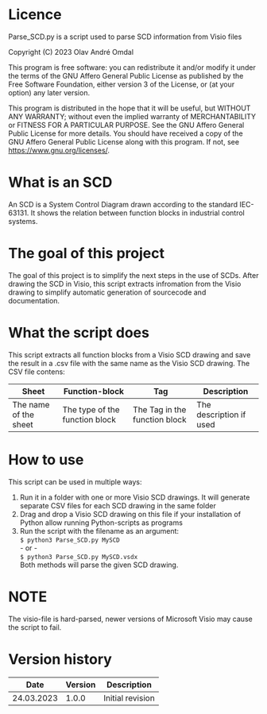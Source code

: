 # Licence
Parse_SCD.py is a script used to parse SCD information from Visio files

Copyright (C) 2023  Olav André Omdal

This program is free software: you can redistribute it and/or modify
it under the terms of the GNU Affero General Public License as
published by the Free Software Foundation, either version 3 of the
License, or (at your option) any later version.

This program is distributed in the hope that it will be useful,
but WITHOUT ANY WARRANTY; without even the implied warranty of
MERCHANTABILITY or FITNESS FOR A PARTICULAR PURPOSE.  See the
GNU Affero General Public License for more details.
You should have received a copy of the GNU Affero General Public License
along with this program.  If not, see <https://www.gnu.org/licenses/>.

# What is an SCD

An SCD is a System Control Diagram drawn according to the standard
IEC-63131. It shows the relation between function blocks in industrial
control systems.

# The goal of this project
The goal of this project is to simplify the next steps in the use of
SCDs. After drawing the SCD in Visio, this script extracts infromation
from the Visio drawing to simplify automatic generation of sourcecode
and documentation.

# What the script does
 
This script extracts all function blocks from a Visio SCD drawing and save
the result in a .csv file with the same name as the Visio SCD drawing.
The CSV file contens:

Sheet | Function-block | Tag | Description
-|-|-|-
The name of the sheet | The type of the function block | The Tag in the function block | The description if used

# How to use

This script can be used in multiple ways:
1. Run it in a folder with one or more Visio SCD drawings. It will generate
   separate CSV files for each SCD drawing in the same folder
2. Drag and drop a Visio SCD drawing on this file if your installation of
   Python allow running Python-scripts as programs
3. Run the script with the filename as an argument:  
    ``$ python3 Parse_SCD.py MySCD``  
        - or -  
    ``$ python3 Parse_SCD.py MySCD.vsdx``  
   Both methods will parse the given SCD drawing.

# NOTE
The visio-file is hard-parsed, newer versions of Microsoft Visio may cause
the script to fail.

# Version history
Date | Version | Description
-|-|-
24.03.2023 | 1.0.0 | Initial revision
